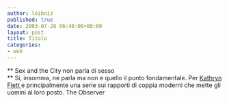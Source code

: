 ```yaml
---
author: leibniz
published: true
date: 2003-07-28 06:48:00+00:00
layout: post
title: Titolo
categories:
- web
---
```


 ** Sex and the City non parla di sesso   
**   Si, insomma, ne parla ma non e quello il punto fondamentale. Per  [ Kathryn Flett ](http://observer.guardian.co.uk/review/story/0,6903,1006471,00.html)e principalmente una serie sui rapporti di coppia moderni che mette gli uomini al loro posto.
The Observer
